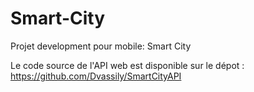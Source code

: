 # Smart-City
Projet development pour mobile:  Smart City

Le code source de l'API web est disponible sur le dépot : https://github.com/Dvassily/SmartCityAPI
